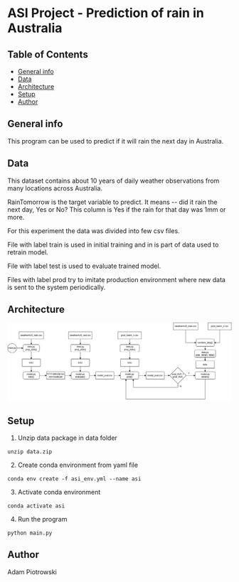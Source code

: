 # ASI Project - Prediction of rain in Australia

## Table of Contents
- [General info](#General-info)
- [Data](#Data)
- [Architecture](#Architecture)
- [Setup](#Setup)
- [Author](#Author)

## General info

This program can be used to predict if it will rain the next day in Australia.

## Data

This dataset contains about 10 years of daily weather observations from many locations across Australia.

RainTomorrow is the target variable to predict. It means -- did it rain the next day, Yes or No? This column is Yes if the rain for that day was 1mm or more.

For this experiment the data was divided into few csv files.

File with label train is used in initial training and in is part of data used to retrain model.

File with label test is used to evaluate trained model.

Files with label prod try to imitate production environment where new data is sent to the system periodically.

## Architecture

![diagram](diagram.png)

## Setup

1. Unzip data package in data folder
```
unzip data.zip
```
2. Create conda environment from yaml file
```
conda env create -f asi_env.yml --name asi
```
3. Activate conda environment
```
conda activate asi
```
4. Run the program
```
python main.py
```

## Author

Adam Piotrowski
